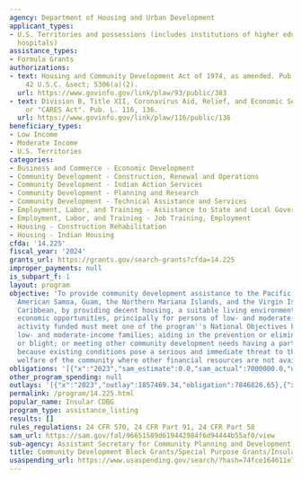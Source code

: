 ```yaml
---
agency: Department of Housing and Urban Development
applicant_types:
- U.S. Territories and possessions (includes institutions of higher education and
  hospitals)
assistance_types:
- Formula Grants
authorizations:
- text: Housing and Community Development Act of 1974, as amended. Pub. L. 93, 383.
    42 U.S.C. &sect; 5306(a)(2).
  url: https://www.govinfo.gov/link/plaw/93/public/383
- text: Division B, Title XII, Coronavirus Aid, Relief, and Economic Security Act
    or "CARES Act". Pub. L. 116, 136.
  url: https://www.govinfo.gov/link/plaw/116/public/136
beneficiary_types:
- Low Income
- Moderate Income
- U.S. Territories
categories:
- Business and Commerce - Economic Development
- Community Development - Construction, Renewal and Operations
- Community Development - Indian Action Services
- Community Development - Planning and Research
- Community Development - Technical Assistance and Services
- Employment, Labor, and Training - Assistance to State and Local Governments
- Employment, Labor, and Training - Job Training, Employment
- Housing - Construction Rehabilitation
- Housing - Indian Housing
cfda: '14.225'
fiscal_year: '2024'
grants_url: https://grants.gov/search-grants?cfda=14.225
improper_payments: null
is_subpart_f: 1
layout: program
objective: 'To provide community development assistance to the Pacific Islands of
  American Samoa, Guam, the Northern Mariana Islands, and the Virgin Islands in the
  Caribbean, by providing decent housing, a suitable living environment, and expanding
  economic opportunities, principally for persons of low- and moderate-income. Each
  activity funded must meet one of the program''s National Objectives by: Benefiting
  low- and moderate-income families; aiding in the prevention or elimination of slums
  or blight; or meeting other community development needs having a particular urgency
  because existing conditions pose a serious and immediate threat to the health or
  welfare of the community where other financial resources are not available.'
obligations: '[{"x":"2023","sam_estimate":0.0,"sam_actual":7000000.0,"usa_spending_actual":7846826.65},{"x":"2024","sam_estimate":0.0,"sam_actual":7000000.0,"usa_spending_actual":6019875.0},{"x":"2025","sam_estimate":0.0,"sam_actual":7000000.0,"usa_spending_actual":5854234.37}]'
other_program_spending: null
outlays: '[{"x":"2023","outlay":1857469.34,"obligation":7846826.65},{"x":"2024","outlay":1138329.18,"obligation":6019875.0},{"x":"2025","outlay":0.0,"obligation":5970567.0}]'
permalink: /program/14.225.html
popular_name: Insular CDBG
program_type: assistance_listing
results: []
rules_regulations: 24 CFR 570, 24 CFR Part 91, 24 CFR Part 58
sam_url: https://sam.gov/fal/96651589d619442984f6d94444b55af0/view
sub-agency: Assistant Secretary for Community Planning and Development
title: Community Development Block Grants/Special Purpose Grants/Insular Areas
usaspending_url: https://www.usaspending.gov/search/?hash=74fce164611e7840c3009064decc1ac8
---
```

